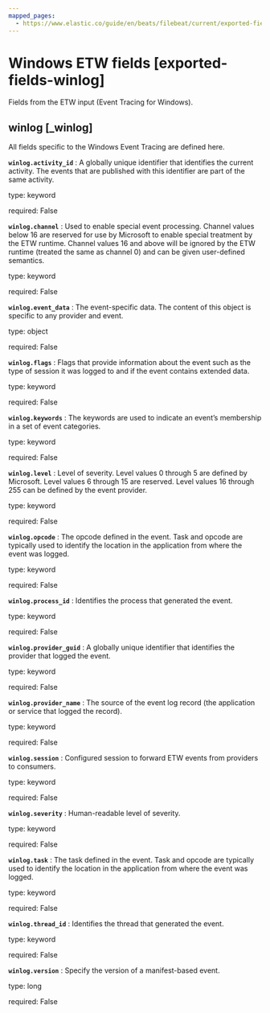 ```yaml
---
mapped_pages:
  - https://www.elastic.co/guide/en/beats/filebeat/current/exported-fields-winlog.html
---
```


# Windows ETW fields [exported-fields-winlog]

Fields from the ETW input (Event Tracing for Windows).


## winlog [_winlog]

All fields specific to the Windows Event Tracing are defined here.

**`winlog.activity_id`**
:   A globally unique identifier that identifies the current activity. The events that are published with this identifier are part of the same activity.

type: keyword

required: False


**`winlog.channel`**
:   Used to enable special event processing. Channel values below 16 are reserved for use by Microsoft to enable special treatment by the ETW runtime. Channel values 16 and above will be ignored by the ETW runtime (treated the same as channel 0) and can be given user-defined semantics.

type: keyword

required: False


**`winlog.event_data`**
:   The event-specific data. The content of this object is specific to any provider and event.

type: object

required: False


**`winlog.flags`**
:   Flags that provide information about the event such as the type of session it was logged to and if the event contains extended data.

type: keyword

required: False


**`winlog.keywords`**
:   The keywords are used to indicate an event’s membership in a set of event categories.

type: keyword

required: False


**`winlog.level`**
:   Level of severity. Level values 0 through 5 are defined by Microsoft. Level values 6 through 15 are reserved. Level values 16 through 255 can be defined by the event provider.

type: keyword

required: False


**`winlog.opcode`**
:   The opcode defined in the event. Task and opcode are typically used to identify the location in the application from where the event was logged.

type: keyword

required: False


**`winlog.process_id`**
:   Identifies the process that generated the event.

type: keyword

required: False


**`winlog.provider_guid`**
:   A globally unique identifier that identifies the provider that logged the event.

type: keyword

required: False


**`winlog.provider_name`**
:   The source of the event log record (the application or service that logged the record).

type: keyword

required: False


**`winlog.session`**
:   Configured session to forward ETW events from providers to consumers.

type: keyword

required: False


**`winlog.severity`**
:   Human-readable level of severity.

type: keyword

required: False


**`winlog.task`**
:   The task defined in the event. Task and opcode are typically used to identify the location in the application from where the event was logged.

type: keyword

required: False


**`winlog.thread_id`**
:   Identifies the thread that generated the event.

type: keyword

required: False


**`winlog.version`**
:   Specify the version of a manifest-based event.

type: long

required: False


